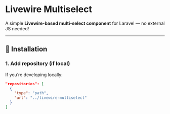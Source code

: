 # Livewire Multiselect

A simple **Livewire-based multi-select component** for Laravel — no external JS needed!

---

## 🔧 Installation

### 1. Add repository (if local)

If you’re developing locally:

```json
"repositories": [
  {
    "type": "path",
    "url": "../livewire-multiselect"
  }
]
```
